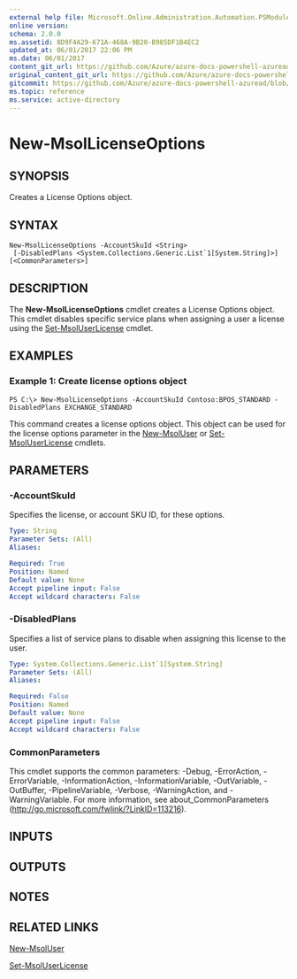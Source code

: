 ```yaml
---
external help file: Microsoft.Online.Administration.Automation.PSModule.dll-Help.xml
online version:
schema: 2.0.0
ms.assetid: 8D9F4A29-671A-468A-9B20-B985DF1B4EC2
updated_at: 06/01/2017 22:06 PM
ms.date: 06/01/2017
content_git_url: https://github.com/Azure/azure-docs-powershell-azuread/blob/RobdeJong-patch-12/Azure%20AD%20Cmdlets/MSOnline/v1/New-MsolLicenseOptions.md
original_content_git_url: https://github.com/Azure/azure-docs-powershell-azuread/blob/RobdeJong-patch-12/Azure%20AD%20Cmdlets/MSOnline/v1/New-MsolLicenseOptions.md
gitcommit: https://github.com/Azure/azure-docs-powershell-azuread/blob/4eed66cc211464e72ce8af0ad59cd4cf4db9edb1
ms.topic: reference
ms.service: active-directory
---
```


# New-MsolLicenseOptions

## SYNOPSIS
Creates a License Options object.

## SYNTAX

```
New-MsolLicenseOptions -AccountSkuId <String>
 [-DisabledPlans <System.Collections.Generic.List`1[System.String]>] [<CommonParameters>]
```

## DESCRIPTION
The **New-MsolLicenseOptions** cmdlet creates a License Options object.
This cmdlet disables specific service plans when assigning a user a license using the [Set-MsolUserLicense](./Set-MsolUserLicense.md) cmdlet.

## EXAMPLES

### Example 1: Create license options object
```
PS C:\> New-MsolLicenseOptions -AccountSkuId Contoso:BPOS_STANDARD -DisabledPlans EXCHANGE_STANDARD
```

This command creates a license options object.
This object can be used for the license options parameter in the [New-MsolUser](./New-MsolUser.md) or [Set-MsolUserLicense](./Set-MsolUserLicense.md) cmdlets.

## PARAMETERS

### -AccountSkuId
Specifies the license, or account SKU ID, for these options.

```yaml
Type: String
Parameter Sets: (All)
Aliases:

Required: True
Position: Named
Default value: None
Accept pipeline input: False
Accept wildcard characters: False
```

### -DisabledPlans
Specifies a list of service plans to disable when assigning this license to the user.

```yaml
Type: System.Collections.Generic.List`1[System.String]
Parameter Sets: (All)
Aliases:

Required: False
Position: Named
Default value: None
Accept pipeline input: False
Accept wildcard characters: False
```

### CommonParameters
This cmdlet supports the common parameters: -Debug, -ErrorAction, -ErrorVariable, -InformationAction, -InformationVariable, -OutVariable, -OutBuffer, -PipelineVariable, -Verbose, -WarningAction, and -WarningVariable. For more information, see about_CommonParameters (http://go.microsoft.com/fwlink/?LinkID=113216).

## INPUTS

## OUTPUTS

## NOTES

## RELATED LINKS

[New-MsolUser](./New-MsolUser.md)

[Set-MsolUserLicense](./Set-MsolUserLicense.md)
